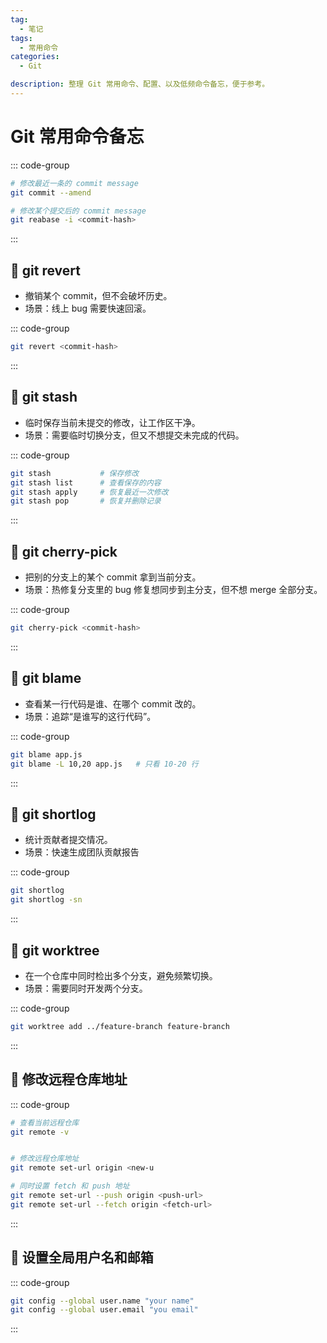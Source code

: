 ```yaml
---
tag:
  - 笔记
tags:
  - 常用命令
categories:
  - Git

description: 整理 Git 常用命令、配置、以及低频命令备忘，便于参考。
---
```


# Git 常用命令备忘

::: code-group

```bash
# 修改最近一条的 commit message
git commit --amend

# 修改某个提交后的 commit message
git reabase -i <commit-hash>
```

:::

## 🐝 git revert

- 撤销某个 commit，但不会破坏历史。
- 场景：线上 bug 需要快速回滚。

::: code-group

```bash [] {}
git revert <commit-hash>
```

:::

## 🐝 git stash

- 临时保存当前未提交的修改，让工作区干净。
- 场景：需要临时切换分支，但又不想提交未完成的代码。

::: code-group

```bash [] {}
git stash           # 保存修改
git stash list      # 查看保存的内容
git stash apply     # 恢复最近一次修改
git stash pop       # 恢复并删除记录
```

:::

## 🐝 git cherry-pick

- 把别的分支上的某个 commit 拿到当前分支。
- 场景：热修复分支里的 bug 修复想同步到主分支，但不想 merge 全部分支。

::: code-group

```bash [] {}
git cherry-pick <commit-hash>
```

:::

## 🐝 git blame

- 查看某一行代码是谁、在哪个 commit 改的。
- 场景：追踪“是谁写的这行代码”。

::: code-group

```bash [] {}
git blame app.js
git blame -L 10,20 app.js   # 只看 10-20 行
```

:::

## 🐝 git shortlog

- 统计贡献者提交情况。
- 场景：快速生成团队贡献报告

::: code-group

```bash [] {}
git shortlog
git shortlog -sn
```

:::

## 🐝 git worktree

- 在一个仓库中同时检出多个分支，避免频繁切换。
- 场景：需要同时开发两个分支。

::: code-group

```bash [] {}
git worktree add ../feature-branch feature-branch
```

:::

## 🐝 修改远程仓库地址

::: code-group

```bash [] {}
# 查看当前远程仓库
git remote -v


# 修改远程仓库地址
git remote set-url origin <new-u

# 同时设置 fetch 和 push 地址
git remote set-url --push origin <push-url>
git remote set-url --fetch origin <fetch-url>
```

:::

## 🐝 设置全局用户名和邮箱

::: code-group

```bash [] {}
git config --global user.name "your name"
git config --global user.email "you email"
```

:::
